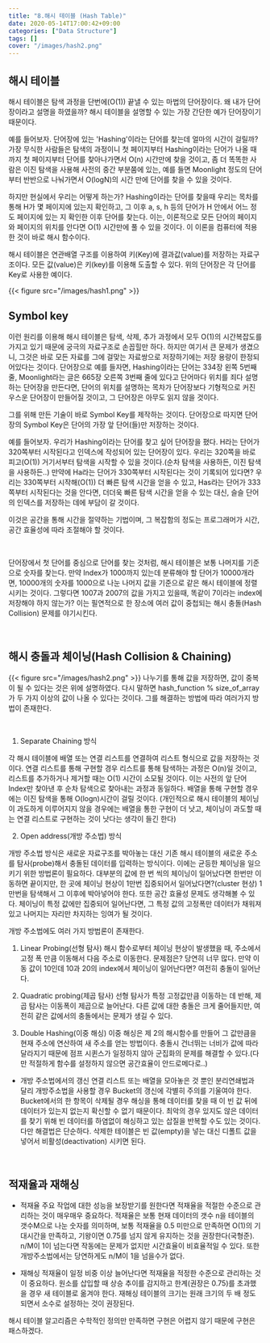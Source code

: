 ```yaml
---
title: "8.해시 테이블 (Hash Table)"
date: 2020-05-14T17:00:42+09:00
categories: ["Data Structure"]
tags: []
cover: "/images/hash2.png"
---
```


## 해시 테이블

해시 테이블은 탐색 과정을 단번에(O(1)) 끝낼 수 있는 마법의 단어장이다. 왜 내가 단어장이라고 설명을 하였을까? 해시 테이블을 설명할 수 있는 가장 간단한 예가 단어장이기 때문이다. 

예를 들어보자. 단어장에 있는 'Hashing'이라는 단어를 찾는데 얼마의 시간이 걸릴까? 가장 무식한 사람들은 탐색의 과정이니 첫 페이지부터 Hashing이라는 단어가 나올 때까지 첫 페이지부터 단어를 찾아나가면서 O(n) 시간만에 찾을 것이고, 좀 더 똑똑한 사람은 이진 탐색을 사용해 사전의 중간 부분쭘에 있는, 예를 들면 Moonlight 정도의 단어부터 반반으로 나눠가면서 O(logN)의 시간 만에 단어를 찾을 수 있을 것이다. 

하지만 현실에서 우리는 어떻게 하는가? Hashing이라는 단어를 찾을때 우리는 목차를 통해 H가 몇 페이지에 있는지 확인하고, 그 이후 a, s, h 등의 단어가 H 안에서 어느 정도 페이지에 있는 지 확인한 이후 단어를 찾는다. 이는, 이론적으로 모든 단어의 페이지와 페이지의 위치를 안다면 O(1) 시간만에 풀 수 있을 것이다. 이 이론을 컴퓨터에 적용한 것이 바로 해시 함수이다.

해시 테이블은 연관배열 구조를 이용하여 키(Key)에 결과값(value)를 저장하는 자료구조이다. 모든 값(value)은 키(key)를 이용해 도출할 수 있다. 위의 단어장은 각 단어를 Key로 사용한 예이다.

{{< figure src="/images/hash1.png" >}}

## Symbol key
이런 원리를 이용해 해시 테이블은 탐색, 삭제, 추가 과정에서 모두 O(1)의 시간복잡도를 가지고 있기 때문에 궁극의 자료구조로 손꼽힐만 하다. 하지만 여기서 큰 문제가 생겼으니, 그것은 바로 모든 자료를 그에 걸맞는 자료쌍으로 저장하기에는 저장 용량이 한정되어있다는 것이다. 단어장으로 예를 들자면, Hashing이라는 단어는 334장 왼쪽 5번째 줄, Moonlight라는 글은 665장 오른쪽 3번째 줄에 있다고 단어마다 위치를 죄다 설명하는 단어장을 만든다면, 단어의 위치를 설명하는 목차가 단어장보다 기형적으로 커진 우스운 단어장이 만들어질 것이고, 그 단어장은 아무도 읽지 않을 것이다.

그를 위해 만든 기술이 바로 Symbol Key를 제작하는 것이다. 단어장으로 따지면 단어장의 Symbol Key은 단어의 가장 앞 단어(들)만 저장하는 것이다.

예를 들어보자. 우리가 Hashing이라는 단어를 찾고 싶어 단어장을 폈다. H라는 단어가 320쪽부터 시작된다고 인덱스에 작성되어 있는 단어장이 있다. 우리는 320쪽을 바로 피고(O(1)) 거기서부터 탐색을 시작할 수 있을 것이다.(순차 탐색을 사용하든, 이진 탐색을 사용하든..) 만약에 Ha라는 단어가 330쪽부터 시작된다는 것이 기록되어 있다면? 우리는 330쪽부터 시작해(O(1)) 더 빠른 탐색 시간을 얻을 수 있고, Has라는 단어가 333쪽부터 시작된다는 것을 안다면, 더더욱 빠른 탐색 시간을 얻을 수 있는 대신, 슬슬 단어의 인덱스를 저장하는 데에 부담이 갈 것이다.

이것은 공간을 통해 시간을 절약하는 기법이며, 그 복잡함의 정도는 프로그래머가 시간, 공간 효율성에 따라 조절해야 할 것이다. 

​

단어장에서 첫 단어를 중심으로 단어를 찾는 것처럼, 해시 테이블은 보통 나머지를 기준으로 숫자를 찾는다. 만약 Index가 1000까지 있는데 분류해야 할 단어가 10000개라면, 10000개의 숫자를 1000으로 나눈 나머지 값을 기준으로 같은 해시 테이블에 정렬시키는 것이다. 그렇다면 1007과 2007의 값을 가지고 있을때, 똑같이 7이라는 index에 저장해야 하지 않는가? 이는 필연적으로 한 장소에 여러 값이 중첩되는 해시 충돌(Hash Collision) 문제를 야기시킨다.

​
## 해시 충돌과 체이닝(Hash Collision & Chaining)
{{< figure src="/images/hash2.png" >}}
나누기를 통해 값을 저장하면, 값이 중복이 될 수 있다는 것은 위에 설명하였다. 다시 말하면 hash_function % size_of_array가 두 가지 이상의 값이 나올 수 있다는 것이다. 그를 해결하는 방법에 따라 여러가지 방법이 존재한다.

​

1. Separate Chaining  방식

각 해시 테이블에 배열 또는 연결 리스트를 연결하여 리스트 형식으로 값을 저장하는 것이다. 연결 리스트를 통해 구현할 경우 리스트를 통해 탐색하는 과정은 O(n)일 것이고, 리스트를 추가하거나 제거할 때는 O(1) 시간이 소모될 것이다. 이는 사전의 앞 단어 Index만 찾아낸 후 순차 탐색으로 찾아내는 과정과 동일하다. 배열을 통해 구현할 경우에는 이진 탐색을 통해 O(logn)시간이 걸릴 것이다. (개인적으로 해시 테이블의 체이닝이 과도하게 이루어지지 않을 경우에는 배열을 통한 구현이 더 낫고, 체이닝이 과도할 때는 연결 리스트로 구현하는 것이 낫다는 생각이 들긴 한다)

2. Open address(개방 주소법) 방식

개방 주소법 방식은 새로운 자료구조를 박아놓는 대신 기존 해시 테이블의 새로운 주소를 탐사(probe)해서 충돌된 데이터를 입력하는 방식이다. 이에는 균등한 체이닝을 일으키기 위한 방법론이 필요하다. 대부분의 값에 한 번 씩의 체이닝이 일어났다면 한번만 이동하면 끝이지만, 한 곳에 체이닝 현상이 1만번 집중되어서 일어났다면?(cluster 현상) 1만번을 탐색해서 그 이후에 박아넣어야 한다. 또한 공간 효율성 문제도 생각해볼 수 있다. 체이닝이 특정 값에만 집중되어 일어난다면, 그 특정 값의 고정폭만 데이터가 채워져있고 나머지는 자리만 차지하는 잉여가 될 것이다.

개방 주소법에도 여러 가지 방법론이 존재한다.

1. Linear Probing(선형 탐사)
해시 함수로부터 체이닝 현상이 발생했을 때, 주소에서 고정 폭 만큼 이동해서 다음 주소로 이동한다. 문제점은? 당연히 너무 많다. 만약 이동 값이 10인데 10과 20의 index에서 체이닝이 일어난다면? 여전히 충돌이 일어난다.

2. Quadratic probing(제곱 탐사)
선형 탐사가 특정 고정값만큼 이동하는 데 반해, 제곱 탐사는 이동폭이 제곱으로 늘어난다. 다른 값에 대한 충돌은 크게 줄어들지만, 여전히 같은 값에서의 충돌에서는 문제가 생길 수 있다.

3. Double Hashing(이중 해싱)
이중 해싱은 제 2의 해시함수를 만들어 그 값만큼을 현재 주소에 연산하여 새 주소를 얻는 방법이다. 충돌시 건너뛰는 너비가 값에 따라 달라지기 때문에 점프 시퀸스가 일정하지 않아 군집화의 문제를 해결할 수 있다.(다만 적절하게 함수를 설정하지 않으면 공간효율이 안드로메다로..)

 - 개방 주소법에서의 갱신
연결 리스트 또는 배열을 모아놓은 것 뿐인 분리연쇄법과 달리 개방주소법을 사용할 경우 Bucket의 갱신에 각별히 주의를 기울여야 한다. Bucket에서의 한 항목이 삭제될 경우 해싱을 통해 데이터를 찾을 때 이 빈 값 뒤에 데이터가 있는지 없는지 확신할 수 없기 때문이다. 최악의 경우 있지도 않은 데이터를 찾기 위해 빈 데이터를 하염없이 해싱하고 있는 삽질을 반복할 수도 있는 것이다. 다만 해결법은 단순하다. 삭제한 테이블은 빈 값(empty)을 넣는 대신 디폴트 값을 넣어서 비활성(deactivation) 시키면 된다.

​

## 적재율과 재해싱

- 적재율
주요 작업에 대한 성능을 보장받기를 원한다면 적재율을 적절한 수준으로 관리하는 것이 매우매우 중요하다. 적재율은 보통 현재 데이터의 갯수 n을 테이블의 갯수M으로 나눈 숫자를 의미하며, 보통 적재율을 0.5 미만으로 만족하면 O(1)의 기대시간을 만족하고, 기왕이면 0.75를 넘지 않게 유지하는 것을 권장한다(국형준). n/M이 1이 넘는다면 작동에는 문제가 없지만 시간효율이 비효율적일 수 있다. 또한 개방주소법에서는 당연하게도 n/M이 1을 넘을수가 없다.

- 재해싱
적재율이 일정 비중 이상 늘어난다면 적재율을 적정한 수준으로 관리하는 것이 중요하다. 원소를 삽입할 때 상승 추이를 감지하고 한계(권장은 0.75)를 초과했을 경우 새 테이블로 옮겨야 한다. 재해싱 테이블의 크기는 원래 크기의 두 배 정도 되면서 소수로 설정하는 것이 권장된다.

해시 테이블 알고리즘은 수학적인 정의만 만족하면 구현은 어렵지 않기 때문에 구현은 패스하겠다.
